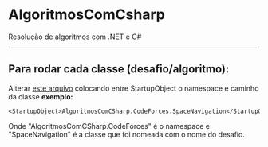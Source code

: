 # AlgoritmosComCsharp
 Resolução de algoritmos com .NET e C#
 ***
## Para rodar cada classe (desafio/algoritmo):
 Alterar [este arquivo](https://github.com/jonathan-tauan/AlgoritmosComCsharp/blob/main/AlgoritmosCsharp/AlgoritmosCsharp.csproj) colocando entre StartupObject o namespace e caminho da classe
 **exemplo:**
 ```
 <StartupObject>AlgoritmosComCSharp.CodeForces.SpaceNavigation</StartupObject>
 ```
 Onde "AlgoritmosComCSharp.CodeForces" é o namespace e "SpaceNavigation" é a classe que foi nomeada com o nome do desafio.
